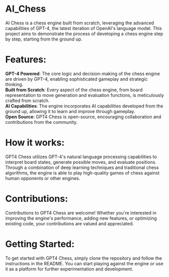 # AI_Chess
AI Chess is a chess engine built from scratch, leveraging the advanced capabilities of GPT-4, the latest iteration of OpenAI's language model. This project aims to demonstrate the process of developing a chess engine step by step, starting from the ground up.

# Features:
**GPT-4 Powered**: The core logic and decision-making of the chess engine are driven by GPT-4, enabling sophisticated gameplay and strategic thinking.<br>
**Built from Scratch**: Every aspect of the chess engine, from board representation to move generation and evaluation functions, is meticulously crafted from scratch.<br>
**AI Capabilities**: The engine incorporates AI capabilities developed from the ground up, allowing it to learn and improve through gameplay.<br>
**Open Source**: GPT4 Chess is open-source, encouraging collaboration and contributions from the community.<br>

# How it works:
GPT4 Chess utilizes GPT-4's natural language processing capabilities to interpret board states, generate possible moves, and evaluate positions. Through a combination of deep learning techniques and traditional chess algorithms, the engine is able to play high-quality games of chess against human opponents or other engines.

# Contributions:
Contributions to GPT4 Chess are welcome! Whether you're interested in improving the engine's performance, adding new features, or optimizing existing code, your contributions are valued and appreciated.

# Getting Started:
To get started with GPT4 Chess, simply clone the repository and follow the instructions in the README. You can start playing against the engine or use it as a platform for further experimentation and development.

